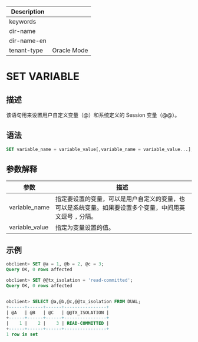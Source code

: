 | Description   |                 |
|---------------|-----------------|
| keywords      |                 |
| dir-name      |                 |
| dir-name-en   |                 |
| tenant-type   | Oracle Mode     |

# SET VARIABLE

## 描述

该语句用来设置用户自定义变量（@）和系统定义的 Session 变量（@@）。

## 语法

```sql
SET variable_name = variable_value[,variable_name = variable_value...];
```

## 参数解释

|       参数       |                           描述                            |
|----------------|---------------------------------------------------------|
| variable_name  | 指定要设置的变量，可以是用户自定义的变量，也可以是系统变量。如果要设置多个变量，中间用英文逗号 `,` 分隔。 |
| variable_value | 指定为变量设置的值。                                              |

## 示例

```sql
obclient> SET @a = 1, @b = 2, @c = 3;
Query OK, 0 rows affected

obclient> SET @@tx_isolation = 'read-committed';
Query OK, 0 rows affected


obclient> SELECT @a,@b,@c,@@tx_isolation FROM DUAL;
+------+------+------+----------------+
| @A   | @B   | @C   | @@TX_ISOLATION |
+------+------+------+----------------+
|    1 |    2 |    3 | READ-COMMITTED |
+------+------+------+----------------+
1 row in set
```
